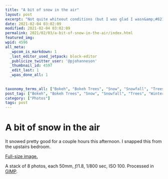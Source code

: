 ```yaml
---
title: "A bit of snow in the air"
layout: post
excerpt: "Not quite whiteout conditions (but I was glad I wasn&amp;#8217;t on the highway)."
date: 2021-02-04 03:02:09
modified: 2021-02-04 03:02:09
permalink: 2021/02/03/a-bit-of-snow-in-the-air/index.html
featured_img: 
wpid: 4596
all_meta: 
  _wpcom_is_markdown: 1
  _last_editor_used_jetpack: block-editor
  _publicize_twitter_user: '@pjohanneson'
  _thumbnail_id: 4597
  _edit_last: 1
  _wpas_done_all: 1
  
  
taxonomy_terms_all: ["Bokeh", "Bokeh Trees", "Snow", "Snowfall", "Trees", "Winter", "Photos"]
post_tag: ["Bokeh", "Bokeh Trees", "Snow", "Snowfall", "Trees", "Winter"]
category: ["Photos"]
tags: post
---
```


# A bit of snow in the air

It snowed pretty good for a couple hours this afternoon. I snapped this from the upstairs bedroom.

[Full-size image.](https://patrickjohanneson.com/wp-content/uploads/2021/02/snowfall-2000.jpg)

A stack of 8 photos, each 50mm, *f*/1.8, 1/800 sec, ISO 100. Processed in [GIMP](https://gimp.rog/).